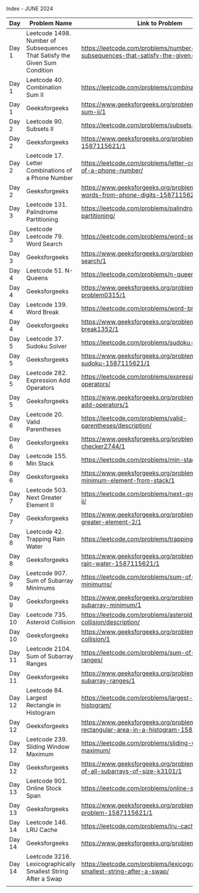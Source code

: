 Index - JUNE 2024

| Day   | Problem Name                                                               | Link to Problem                                                                            | Notes |
| ----- | -------------------------------------------------------------------------- | ------------------------------------------------------------------------------------------ | ----- |
| Day 1 | Leetcode 1498. Number of Subsequences That Satisfy the Given Sum Condition | https://leetcode.com/problems/number-of-subsequences-that-satisfy-the-given-sum-condition/ | -     |
| Day 1 | Leetcode 40. Combination Sum II                                            | https://leetcode.com/problems/combination-sum-ii/                                          | -     |
| Day 1 | Geeksforgeeks                                                              | https://www.geeksforgeeks.org/problems/combination-sum-ii/1                                | -     |
| Day 2 | Leetcode 90. Subsets II                                                    | https://leetcode.com/problems/subsets-ii/description/                                      | -     |
| Day 2 | Geeksforgeeks                                                              | https://www.geeksforgeeks.org/problems/subsets-1587115621/1                                | -     |
| Day 2 | Leetcode 17. Letter Combinations of a Phone Number                         | https://leetcode.com/problems/letter-combinations-of-a-phone-number/                       | -     |
| Day 2 | Geeksforgeeks                                                              | https://www.geeksforgeeks.org/problems/possible-words-from-phone-digits-1587115620/1       | -     |
| Day 3 | Leetcode 131. Palindrome Partitioning                                      | https://leetcode.com/problems/palindrome-partitioning/                                     | -     |
| Day 3 | Leetcode Leetcode 79. Word Search                                          | https://leetcode.com/problems/word-search/                                                 | -     |
| Day 3 | Geeksforgeeks                                                              | https://www.geeksforgeeks.org/problems/word-search/1                                       | -     |
| Day 4 | Leetcode 51. N-Queens                                                      | https://leetcode.com/problems/n-queens/                                                    | -     |
| Day 4 | Geeksforgeeks                                                              | https://www.geeksforgeeks.org/problems/n-queen-problem0315/1                               | -     |
| Day 4 | Leetcode 139. Word Break                                                   | https://leetcode.com/problems/word-break/                                                  | -     |
| Day 4 | Geeksforgeeks                                                              | https://www.geeksforgeeks.org/problems/word-break1352/1                                    | -     |
| Day 5 | Leetcode 37. Sudoku Solver                                                 | https://leetcode.com/problems/sudoku-solver/                                               | -     |
| Day 5 | Geeksforgeeks                                                              | https://www.geeksforgeeks.org/problems/solve-the-sudoku-1587115621/1                       | -     |
| Day 5 | Leetcode 282. Expression Add Operators                                     | https://leetcode.com/problems/expression-add-operators/                                    | -     |
| Day 5 | Geeksforgeeks                                                              | https://www.geeksforgeeks.org/problems/expression-add-operators/1                          | -     |
| Day 6 | Leetcode 20. Valid Parentheses                                             | https://leetcode.com/problems/valid-parentheses/description/                               | -     |
| Day 6 | Geeksforgeeks                                                              | https://www.geeksforgeeks.org/problems/parenthesis-checker2744/1                           | -     |
| Day 6 | Leetcode 155. Min Stack                                                    | https://leetcode.com/problems/min-stack/description/                                       | -     |
| Day 6 | Geeksforgeeks                                                              | https://www.geeksforgeeks.org/problems/get-minimum-element-from-stack/1                    | -     |
| Day 7 | Leetcode 503. Next Greater Element II                                      | https://leetcode.com/problems/next-greater-element-ii/                                     | -     |
| Day 7 | Geeksforgeeks                                                              | https://www.geeksforgeeks.org/problems/next-greater-element-2/1                            | -     |
| Day 8 | Leetcode 42. Trapping Rain Water | https://leetcode.com/problems/trapping-rain-water/ | -      |
| Day 8 | Geeksforgeeks                                                                           | https://www.geeksforgeeks.org/problems/trapping-rain-water-1587115621/1 | -      |
| Day 9 | Leetcode 907. Sum of Subarray Minimums | https://leetcode.com/problems/sum-of-subarray-minimums/  | -      |
| Day 9 | Geeksforgeeks                                                                           | https://www.geeksforgeeks.org/problems/sum-of-subarray-minimum/1 | -      |
| Day 10 | Leetcode 735. Asteroid Collision | https://leetcode.com/problems/asteroid-collision/description/  | -      |
| Day 10 | Geeksforgeeks | https://www.geeksforgeeks.org/problems/asteroid-collision/1 | -      |
| Day 11 | Leetcode 2104. Sum of Subarray Ranges              | https://leetcode.com/problems/sum-of-subarray-ranges/                                       | -     |
| Day 11 | Geeksforgeeks                                      | https://www.geeksforgeeks.org/problems/sum-of-subarray-ranges/1                             | -     |
| Day 12 | Leetcode 84. Largest Rectangle in Histogram | https://leetcode.com/problems/largest-rectangle-in-histogram/ | -      |
| Day 12 | Geeksforgeeks                                                                           | https://www.geeksforgeeks.org/problems/maximum-rectangular-area-in-a-histogram-1587115620/1 | -      |
| Day 12 | Leetcode 239. Sliding Window Maximum | https://leetcode.com/problems/sliding-window-maximum/ | -      |
| Day 12 | Geeksforgeeks                                                                           | https://www.geeksforgeeks.org/problems/maximum-of-all-subarrays-of-size-k3101/1 | -      |
| Day 13 | Leetcode 901. Online Stock Span | https://leetcode.com/problems/online-stock-span/ | -      |
| Day 13 | Geeksforgeeks                                                                           | https://www.geeksforgeeks.org/problems/stock-span-problem-1587115621/1 | -      |
| Day 14 | Leetcode 146. LRU Cache | https://leetcode.com/problems/lru-cache/ | -      |
| Day 14 | Geeksforgeeks                                                                           | https://www.geeksforgeeks.org/problems/lru-cache/1 | -      |
| Day 14 | Leetcode 3216. Lexicographically Smallest String After a Swap | https://leetcode.com/problems/lexicographically-smallest-string-after-a-swap/ | -      |
|       |                                                                            |                                                                                            |       |
